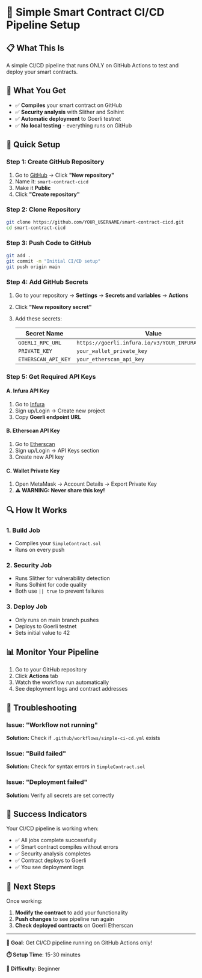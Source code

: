 # 🚀 Simple Smart Contract CI/CD Pipeline Setup

## 📋 What This Is
A simple CI/CD pipeline that runs ONLY on GitHub Actions to test and deploy your smart contracts.

## 🎯 What You Get
- ✅ **Compiles** your smart contract on GitHub
- ✅ **Security analysis** with Slither and Solhint
- ✅ **Automatic deployment** to Goerli testnet
- ✅ **No local testing** - everything runs on GitHub

## 🚀 Quick Setup

### Step 1: Create GitHub Repository
1. Go to [GitHub](https://github.com) → Click **"New repository"**
2. Name it: `smart-contract-cicd`
3. Make it **Public**
4. Click **"Create repository"**

### Step 2: Clone Repository
```bash
git clone https://github.com/YOUR_USERNAME/smart-contract-cicd.git
cd smart-contract-cicd
```

### Step 3: Push Code to GitHub
```bash
git add .
git commit -m "Initial CI/CD setup"
git push origin main
```

### Step 4: Add GitHub Secrets
1. Go to your repository → **Settings** → **Secrets and variables** → **Actions**
2. Click **"New repository secret"**
3. Add these secrets:

   | Secret Name | Value |
   |-------------|-------|
   | `GOERLI_RPC_URL` | `https://goerli.infura.io/v3/YOUR_INFURA_PROJECT_ID` |
   | `PRIVATE_KEY` | `your_wallet_private_key` |
   | `ETHERSCAN_API_KEY` | `your_etherscan_api_key` |

### Step 5: Get Required API Keys

#### A. Infura API Key
1. Go to [Infura](https://infura.io)
2. Sign up/Login → Create new project
3. Copy **Goerli endpoint URL**

#### B. Etherscan API Key
1. Go to [Etherscan](https://etherscan.io)
2. Sign up/Login → API Keys section
3. Create new API key

#### C. Wallet Private Key
1. Open MetaMask → Account Details → Export Private Key
2. **⚠️ WARNING: Never share this key!**

## 🔍 How It Works

### 1. Build Job
- Compiles your `SimpleContract.sol`
- Runs on every push

### 2. Security Job
- Runs Slither for vulnerability detection
- Runs Solhint for code quality
- Both use `|| true` to prevent failures

### 3. Deploy Job
- Only runs on main branch pushes
- Deploys to Goerli testnet
- Sets initial value to 42

## 📊 Monitor Your Pipeline

1. Go to your GitHub repository
2. Click **Actions** tab
3. Watch the workflow run automatically
4. See deployment logs and contract addresses

## 🚨 Troubleshooting

### Issue: "Workflow not running"
**Solution:** Check if `.github/workflows/simple-ci-cd.yml` exists

### Issue: "Build failed"
**Solution:** Check for syntax errors in `SimpleContract.sol`

### Issue: "Deployment failed"
**Solution:** Verify all secrets are set correctly

## 🎉 Success Indicators

Your CI/CD pipeline is working when:
- ✅ All jobs complete successfully
- ✅ Smart contract compiles without errors
- ✅ Security analysis completes
- ✅ Contract deploys to Goerli
- ✅ You see deployment logs

## 🚀 Next Steps

Once working:
1. **Modify the contract** to add your functionality
2. **Push changes** to see pipeline run again
3. **Check deployed contracts** on Goerli Etherscan

---

**🎯 Goal**: Get CI/CD pipeline running on GitHub Actions only!

**⏱️ Setup Time**: 15-30 minutes

**🔧 Difficulty**: Beginner 
